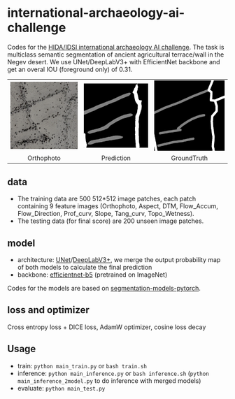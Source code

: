 # international-archaeology-ai-challenge

Codes for the [HIDA/IDSI international archaeology AI challenge](https://www.helmholtz-hida.de/en/events/internationale-ki-challenge-archaeologie/). The task is multiclass semantic segmentation of ancient agricultural terrace/wall in the Negev desert. We use UNet/DeepLabV3+ with EfficientNet backbone and get an overal IOU (foreground only) of 0.31.

|     |     |     |
|:---:|:---:|:---:|
|![Orthophoto](assets/ortho_258.png)|![Prediction](assets/pred_258.png)|![GroundTruth](assets/mask_258.png)|
| Orthophoto | Prediction | GroundTruth |

## data
- The training data are 500 512*512 image patches, each patch containing 9 feature images (Orthophoto, Aspect, DTM, Flow_Accum, Flow_Direction, Prof_curv, Slope, Tang_curv, Topo_Wetness).
- The testing data (for final score) are 200 unseen image patches.

## model
- architecture: [UNet](https://arxiv.org/abs/1505.04597)/[DeepLabV3+](https://arxiv.org/abs/1802.02611v3), we merge the output probability map of both models to calculate the final prediction
- backbone: [efficientnet-b5](https://arxiv.org/abs/1905.11946) (pretrained on ImageNet)

Codes for the models are based on [segmentation-models-pytorch](https://github.com/qubvel/segmentation_models.pytorch).

## loss and optimizer
Cross entropy loss + DICE loss, AdamW optimizer, cosine loss decay

## Usage

- train: `python main_train.py` or `bash train.sh`
- inference: `python main_inference.py` or `bash inference.sh` (`python main_inference_2model.py` to do inference with merged models)
- evaluate: `python main_test.py`

